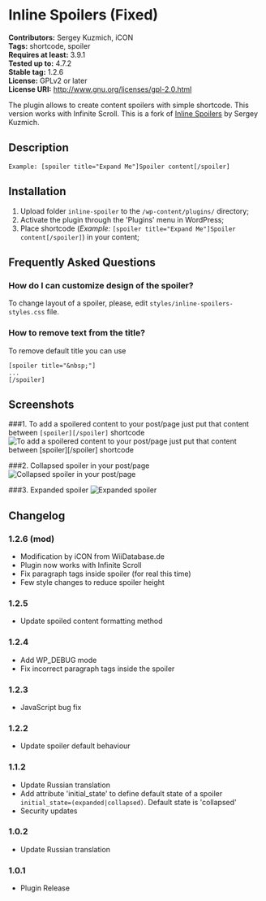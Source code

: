 Inline Spoilers (Fixed)
=================
**Contributors:** Sergey Kuzmich, iCON  
**Tags:** shortcode, spoiler  
**Requires at least:** 3.9.1  
**Tested up to:** 4.7.2  
**Stable tag:** 1.2.6  
**License:** GPLv2 or later  
**License URI:** http://www.gnu.org/licenses/gpl-2.0.html

The plugin allows to create content spoilers with simple shortcode. This version works with Infinite Scroll. This is a fork of [Inline Spoilers](https://wordpress.org/plugins/inline-spoilers/) by Sergey Kuzmich.

## Description ##
`Example: [spoiler title="Expand Me"]Spoiler content[/spoiler]`

## Installation ##
1. Upload folder `inline-spoiler` to the `/wp-content/plugins/` directory;
1. Activate the plugin through the 'Plugins' menu in WordPress;
1. Place shortcode (*Example:* `[spoiler title="Expand Me"]Spoiler content[/spoiler]`) in your content;

## Frequently Asked Questions ##
### How do I can customize design of the spoiler? ###
To change layout of a spoiler, please, edit `styles/inline-spoilers-styles.css` file.

### How to remove text from the title? ###

To remove default title you can use
```
[spoiler title="&nbsp;"]
...
[/spoiler]
```

## Screenshots ##
###1. To add a spoilered content to your post/page just put that content between `[spoiler][/spoiler]` shortcode
![To add a spoilered content to your post/page just put that content between `[spoiler][/spoiler]` shortcode
](https://cloud.githubusercontent.com/assets/2089534/6707541/fbe4f21e-cd78-11e4-9ecd-1beba5d054f0.png)

###2. Collapsed spoiler in your post/page
![Collapsed spoiler in your post/page
](https://cloud.githubusercontent.com/assets/2089534/6707542/fbe314f8-cd78-11e4-8995-7c39bfbac151.png)

###3. Expanded spoiler
![Expanded spoiler
](https://cloud.githubusercontent.com/assets/2089534/6707540/fbe32ff6-cd78-11e4-8140-cb828ea7ff97.png)


## Changelog ##
### 1.2.6 (mod) ###
* Modification by iCON from WiiDatabase.de
* Plugin now works with Infinite Scroll
* Fix paragraph tags inside spoiler (for real this time)
* Few style changes to reduce spoiler height

### 1.2.5 ###
* Update spoiled content formatting method

### 1.2.4 ###
* Add WP_DEBUG mode
* Fix incorrect paragraph tags inside the spoiler

### 1.2.3 ###
* JavaScript bug fix

### 1.2.2 ###
* Update spoiler default behaviour

### 1.1.2 ###
* Update Russian translation
* Add attribute 'initial_state' to define default state of a spoiler `initial_state=(expanded|collapsed)`. Default state is 'collapsed'
* Security updates

### 1.0.2 ###
* Update Russian translation

### 1.0.1 ###
* Plugin Release
